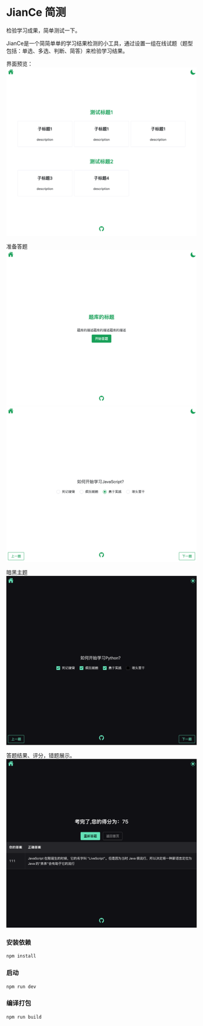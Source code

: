 # JianCe 简测

检验学习成果，简单测试一下。


JianCe是一个简简单单的学习结果检测的小工具，通过设置一组在线试题（题型包括：单选、多选、判断、简答）来检验学习结果。


界面预览：
![](./doc/111.png)

准备答题
![](./doc/222.png)
![](./doc/333.png)

暗黑主题
![](./doc/444.png)

答题结果、评分，错题展示。
![](./doc/555.png)


### 安装依赖

```sh
npm install
```

### 启动

```sh
npm run dev
```

### 编译打包

```sh
npm run build
```
